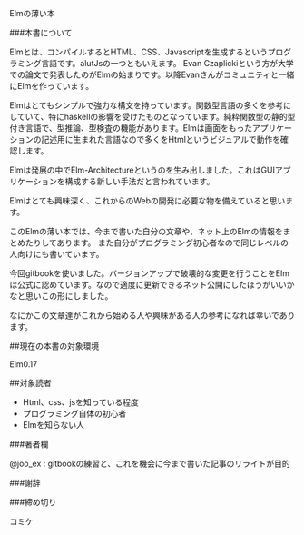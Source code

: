 Elmの薄い本

###本書について


Elmとは、コンパイルするとHTML、CSS、Javascriptを生成するというプログラミング言語です。alutJsの一つともいえます。
Evan Czaplickiという方が大学での論文で発表したのがElmの始まりです。以降Evanさんがコミュニティと一緒にElmを作っています。

Elmはとてもシンプルで強力な構文を持っています。関数型言語の多くを参考にしていて、特にhaskellの影響を受けたものとなっています。純粋関数型の静的型付き言語で、型推論、型検査の機能があります。Elmは画面をもったアプリケーションの記述用に生まれた言語なので多くをHtmlというビジュアルで動作を確認します。

Elmは発展の中でElm-Architectureというのを生み出しました。これはGUIアプリケーションを構成する新しい手法だと言われています。

Elmはとても興味深く、これからのWebの開発に必要な物を備えていると思います。

このElmの薄い本では、今まで書いた自分の文章や、ネット上のElmの情報をまとめたりしてあります。
また自分がプログラミング初心者なので同じレベルの人向けにも書いています。

今回gitbookを使いました。バージョンアップで破壊的な変更を行うことをElmは公式に認めています。なので適度に更新できるネット公開にしたほうがいいかなと思いこの形にしました。

なにかこの文章達がこれから始める人や興味がある人の参考になれば幸いであります。

##現在の本書の対象環境

Elm0.17

##対象読者

* Html、css、jsを知っている程度
* プログラミング自体の初心者
* Elmを知らない人

###著者欄

@joo_ex : gitbookの練習と、これを機会に今まで書いた記事のリライトが目的

###謝辞

###締め切り

コミケ
